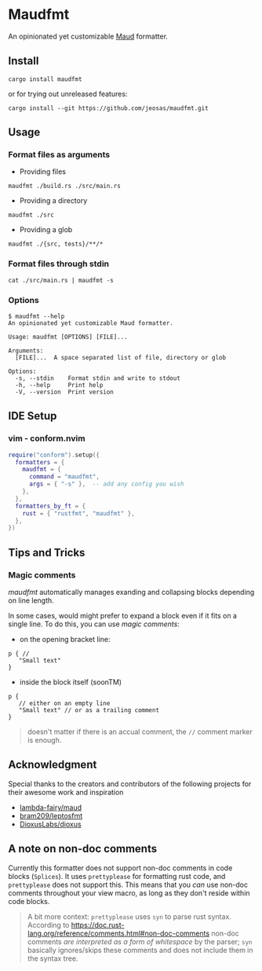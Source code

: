 # Maudfmt

An opinionated yet customizable [Maud](https://github.com/lambda-fairy/maud) formatter.

## Install

`cargo install maudfmt`

or for trying out unreleased features:

`cargo install --git https://github.com/jeosas/maudfmt.git`

## Usage

### Format files as arguments

- Providing files

```
maudfmt ./build.rs ./src/main.rs
```

- Providing a directory

```
maudfmt ./src
```

- Providing a glob

```
maudfmt ./{src, tests}/**/*
```

### Format files through stdin

```
cat ./src/main.rs | maudfmt -s
```

### Options

<!-- help start -->

```console
$ maudfmt --help
An opinionated yet customizable Maud formatter.

Usage: maudfmt [OPTIONS] [FILE]...

Arguments:
  [FILE]...  A space separated list of file, directory or glob

Options:
  -s, --stdin    Format stdin and write to stdout
  -h, --help     Print help
  -V, --version  Print version
```

<!-- help end -->

## IDE Setup

### vim - conform.nvim

```lua
require("conform").setup({
  formatters = {
    maudfmt = {
      command = "maudfmt",
      args = { "-s" },  -- add any config you wish
    },
  },
  formatters_by_ft = {
    rust = { "rustfmt", "maudfmt" },
  },
})
```

## Tips and Tricks

### Magic comments

_maudfmt_ automatically manages exanding and collapsing blocks depending on line length.

In some cases, would might prefer to expand a block even if it fits on a single line.
To do this, you can use _magic comments_:

- on the opening bracket line:

```
p { //
   "Small text"
}
```

- inside the block itself (soonTM)

```
p {
   // either on an empty line
   "Small text" // or as a trailing comment
}
```

> doesn't matter if there is an accual comment, the `//` comment marker is enough.

## Acknowledgment

Special thanks to the creators and contributors of the following projects for their awesome work and inspiration

- [lambda-fairy/maud](https://github.com/lambda-fairy/maud)
- [bram209/leptosfmt](https://github.com/bram209/leptosfmt)
- [DioxusLabs/dioxus](https://github.com/DioxusLabs/dioxus)

## A note on non-doc comments

Currently this formatter does not support non-doc comments in code blocks (`Splices`).
It uses `prettyplease` for formatting rust code, and `prettyplease` does not support this.
This means that you _can_ use non-doc comments throughout your view macro, as long as they don't reside within code blocks.

> A bit more context: `prettyplease` uses `syn` to parse rust syntax. According to https://doc.rust-lang.org/reference/comments.html#non-doc-comments
> non-doc comments _are interpreted as a form of whitespace_ by the parser; `syn` basically ignores/skips these comments and does not include them in the syntax tree.
